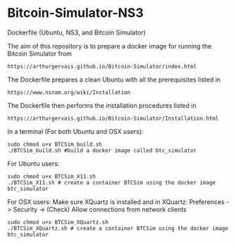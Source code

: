 # Bitcoin-Simulator-NS3
Dockerfile (Ubuntu, NS3, and Bitcoin Simulator)

The aim of this repository is to prepare a docker image for running the Bitcoin Simulator from 
```
https://arthurgervais.github.io/Bitcoin-Simulator/index.html
```
The Dockerfile prepares a clean Ubuntu with all the prerequisites listed in
```
https://www.nsnam.org/wiki/Installation
```
The Dockerfile then performs the installation procedures listed in
```
https://arthurgervais.github.io/Bitcoin-Simulator/Installation.html
```

In a terminal (For both Ubuntu and OSX users):
```
sudo chmod u+x BTCSim_build.sh
./BTCSim_build.sh #build a docker image called btc_simulator
```

For Ubuntu users:
```
sudo chmod u+x BTCSim_X11.sh
./BTCSim_X11.sh # create a container BTCSim using the docker image btc_simulator
```

For OSX users:
Make sure XQuartz is installed and in XQuartz: Preferences -> Security -> (Check) Allow connections from network clients
```
sudo chmod u+x BTCSim_XQuartz.sh
./BTCSim_XQuartz.sh # create a container BTCSim using the docker image btc_simulator
```
